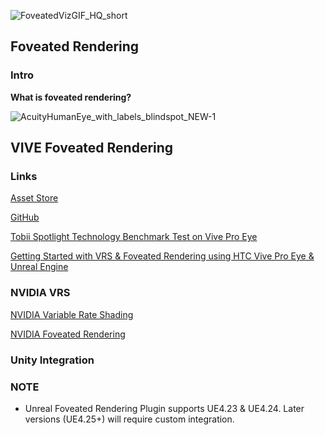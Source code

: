 
![FoveatedVizGIF_HQ_short](https://user-images.githubusercontent.com/3579516/84331535-48269980-ab3f-11ea-9ff5-f7ceb02940f4.gif)


## Foveated Rendering

### Intro

**What is foveated rendering?**

![AcuityHumanEye_with_labels_blindspot_NEW-1](https://user-images.githubusercontent.com/3579516/84331601-7ad09200-ab3f-11ea-84ed-f31400990618.png)

## VIVE Foveated Rendering

### Links

[Asset Store](https://assetstore.unity.com/packages/tools/particles-effects/vive-foveated-rendering-145635)

[GitHub](https://github.com/ViveSoftware/ViveFoveatedRendering)

[Tobii Spotlight Technology Benchmark Test on Vive Pro Eye](https://www.youtube.com/watch?v=NyMxwch_00E)

[Getting Started with VRS & Foveated Rendering using HTC Vive Pro Eye & Unreal Engine](https://forum.vive.com/topic/7434-getting-started-with-vrs-foveated-rendering-using-htc-vive-pro-eye-unreal-engine/)

### NVIDIA VRS

[NVIDIA Variable Rate Shading](https://developer.nvidia.com/vrworks/graphics/variablerateshading)

[NVIDIA Foveated Rendering](https://devblogs.nvidia.com/vrs-wrapper/)

### Unity Integration


### NOTE
* Unreal Foveated Rendering Plugin supports UE4.23 & UE4.24. Later versions (UE4.25+) will require custom integration.